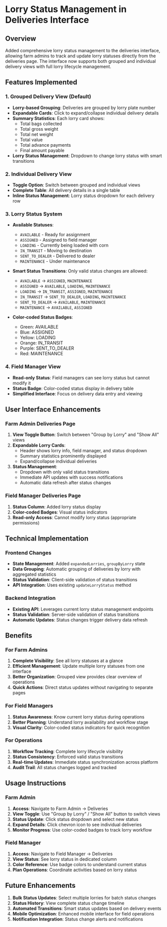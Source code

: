 # Lorry Status Management in Deliveries Interface

## Overview
Added comprehensive lorry status management to the deliveries interface, allowing farm admins to track and update lorry statuses directly from the deliveries page. The interface now supports both grouped and individual delivery views with full lorry lifecycle management.

## Features Implemented

### 1. Grouped Delivery View (Default)
- **Lorry-based Grouping**: Deliveries are grouped by lorry plate number
- **Expandable Cards**: Click to expand/collapse individual delivery details
- **Summary Statistics**: Each lorry card shows:
  - Total bags collected
  - Total gross weight
  - Total net weight
  - Total value
  - Total advance payments
  - Final amount payable
- **Lorry Status Management**: Dropdown to change lorry status with smart transitions

### 2. Individual Delivery View
- **Toggle Option**: Switch between grouped and individual views
- **Complete Table**: All delivery details in a single table
- **Inline Status Management**: Lorry status dropdown for each delivery row

### 3. Lorry Status System
- **Available Statuses**:
  - `AVAILABLE` - Ready for assignment
  - `ASSIGNED` - Assigned to field manager
  - `LOADING` - Currently being loaded with corn
  - `IN_TRANSIT` - Moving to destination
  - `SENT_TO_DEALER` - Delivered to dealer
  - `MAINTENANCE` - Under maintenance

- **Smart Status Transitions**: Only valid status changes are allowed:
  - `AVAILABLE` → `ASSIGNED`, `MAINTENANCE`
  - `ASSIGNED` → `AVAILABLE`, `LOADING`, `MAINTENANCE`
  - `LOADING` → `IN_TRANSIT`, `ASSIGNED`, `MAINTENANCE`
  - `IN_TRANSIT` → `SENT_TO_DEALER`, `LOADING`, `MAINTENANCE`
  - `SENT_TO_DEALER` → `AVAILABLE`, `MAINTENANCE`
  - `MAINTENANCE` → `AVAILABLE`, `ASSIGNED`

- **Color-coded Status Badges**:
  - Green: AVAILABLE
  - Blue: ASSIGNED
  - Yellow: LOADING
  - Orange: IN_TRANSIT
  - Purple: SENT_TO_DEALER
  - Red: MAINTENANCE

### 4. Field Manager View
- **Read-only Status**: Field managers can see lorry status but cannot modify it
- **Status Badge**: Color-coded status display in delivery table
- **Simplified Interface**: Focus on delivery data entry and viewing

## User Interface Enhancements

### Farm Admin Deliveries Page
1. **View Toggle Button**: Switch between "Group by Lorry" and "Show All" views
2. **Expandable Lorry Cards**: 
   - Header shows lorry info, field manager, and status dropdown
   - Summary statistics prominently displayed
   - Expand/collapse individual deliveries
3. **Status Management**: 
   - Dropdown with only valid status transitions
   - Immediate API updates with success notifications
   - Automatic data refresh after status changes

### Field Manager Deliveries Page
1. **Status Column**: Added lorry status display
2. **Color-coded Badges**: Visual status indicators
3. **Read-only Access**: Cannot modify lorry status (appropriate permissions)

## Technical Implementation

### Frontend Changes
- **State Management**: Added `expandedLorries`, `groupByLorry` state
- **Data Grouping**: Automatic grouping of deliveries by lorry with aggregated statistics
- **Status Validation**: Client-side validation of status transitions
- **API Integration**: Uses existing `updateLorryStatus` method

### Backend Integration
- **Existing API**: Leverages current lorry status management endpoints
- **Status Validation**: Server-side validation of status transitions
- **Automatic Updates**: Status changes trigger delivery data refresh

## Benefits

### For Farm Admins
1. **Complete Visibility**: See all lorry statuses at a glance
2. **Efficient Management**: Update multiple lorry statuses from one interface
3. **Better Organization**: Grouped view provides clear overview of operations
4. **Quick Actions**: Direct status updates without navigating to separate pages

### For Field Managers
1. **Status Awareness**: Know current lorry status during operations
2. **Better Planning**: Understand lorry availability and workflow stage
3. **Visual Clarity**: Color-coded status indicators for quick recognition

### For Operations
1. **Workflow Tracking**: Complete lorry lifecycle visibility
2. **Status Consistency**: Enforced valid status transitions
3. **Real-time Updates**: Immediate status synchronization across platform
4. **Audit Trail**: All status changes logged and tracked

## Usage Instructions

### Farm Admin
1. **Access**: Navigate to Farm Admin → Deliveries
2. **View Toggle**: Use "Group by Lorry" / "Show All" button to switch views
3. **Status Update**: Click status dropdown and select new status
4. **Expand Details**: Click chevron icon to see individual deliveries
5. **Monitor Progress**: Use color-coded badges to track lorry workflow

### Field Manager
1. **Access**: Navigate to Field Manager → Deliveries
2. **View Status**: See lorry status in dedicated column
3. **Color Reference**: Use badge colors to understand current status
4. **Plan Operations**: Coordinate activities based on lorry status

## Future Enhancements
1. **Bulk Status Updates**: Select multiple lorries for batch status changes
2. **Status History**: View complete status change timeline
3. **Automated Transitions**: Smart status updates based on delivery events
4. **Mobile Optimization**: Enhanced mobile interface for field operations
5. **Notification Integration**: Status change alerts and notifications